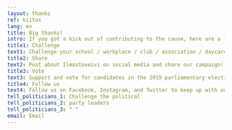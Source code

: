 ```yaml
---
layout: thanks
ref: kiitos
lang: en
title: Big thanks!
intro: If you got a kick out of contributing to the cause, here are a few more ways to do just that!
title1: Challenge
text1: Challenge your school / workplace / club / association / daycare / church / pen pal / local store / organization / choir / social media network / sauna buddies to join our movement!
title2: Share
text2: Post about Ilmastoveivi on social media and share our campaign! Public discussion is necessary to solve all the many issues that impact climate.
title3: Vote
text3: Support and vote for candidates in the 2019 parliamentary election who have pledged to take global warming seriously. Send the link to Ilmastoveivi2019 to your preferred candidate and ask them if they are committed to the goals presented by our campaign. The responsibility does not lie only on the individual, but rests on the shoulders of our decision-makers. Your vote makes a difference.
title4: Follow us
text4: Follow us on Facebook, Instagram, and Twitter to keep up with our campaign. Make sure to also subscribe to our newsletter so you can be the first to hear about events we organize and new developments!
tell_politicians_1: Challenge the political 
tell_politicians_2: party leaders
tell_politicians_3: " "
email: Email
---
```

